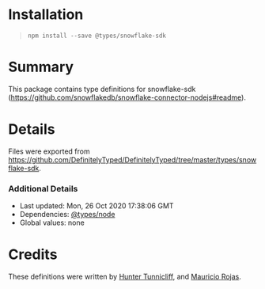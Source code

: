 # Installation
> `npm install --save @types/snowflake-sdk`

# Summary
This package contains type definitions for snowflake-sdk (https://github.com/snowflakedb/snowflake-connector-nodejs#readme).

# Details
Files were exported from https://github.com/DefinitelyTyped/DefinitelyTyped/tree/master/types/snowflake-sdk.

### Additional Details
 * Last updated: Mon, 26 Oct 2020 17:38:06 GMT
 * Dependencies: [@types/node](https://npmjs.com/package/@types/node)
 * Global values: none

# Credits
These definitions were written by [Hunter Tunnicliff](https://github.com/htunnicliff), and [Mauricio Rojas](https://github.com/orellabac).
